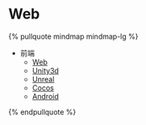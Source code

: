 # Web

{% pullquote mindmap mindmap-lg %}

- 前端
    - [Web](Web/20210101_Roadmap-Web开发.md)
    - [Unity3d](Unity3d/20210101_Roadmap-Unity3d.md)
    - [Unreal]()
    - [Cocos]()
    - [Android]()

{% endpullquote %}